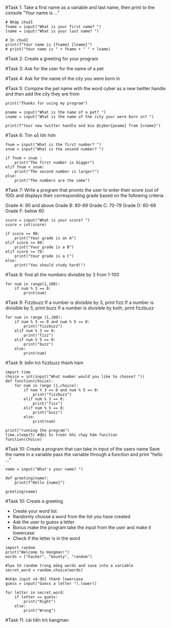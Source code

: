 #Task 1: Take a first name as a variable and last name, then print to the console "Your name is ..."

```
# Nhập chuỗi
fname = input("What is your first name? ")
lname = input("What is your last name? ")

# In chuỗi
print(f"Your name is {fname} {lname}")
# print("Your name is " + fname + " " + lname)
```

#Task 2: Create a greeting for your program

#Task 3: Ask for the user for the name of a pet

#Task 4: Ask for the name of the city you were born in

#Task 5: Compine the pet name with the word cyber as a new twitter handle and then add the city they are from

```
print("Thanks for using my program")

pname = input("What is the name of a pet? ")
cname = input("What is the name of the city your were born in? ")

print(f"Your new twitter handle and bio @cyber{pname} from {cname}")

```

#Task 6: Tìm số lớn hơn
```
fnum = input("What is the first number? ")
snum = input("What is the second number? ")

if fnum > snum :
    print("The first number is bigger")
elif fnum < snum:
    print("The second number is larger!")
else:
    print("The numbers are the same")
```

#Task 7: Write a program that promts the user to enter their score (out of 100) and displays their corresponding grade based on the following criteria

Grade A: 90 and above
Grade B: 80-89
Grade C: 70-79
Grade D: 60-69
Grade F: below 60

```
score = input("What is your score? ")
score = int(score)

if score >= 90:
    print("Your grade is an A")
elif score >= 88:
    print("Your grade is a B")
elif score >= 70:
    print("Your grade is a C")
else:
    print("You should study hard!")
``` 

#Task 8: find all the numbers divisible by 3 from 1-100
```
for num in range(1,100):
    if num % 3 == 0:
        print(num)
```

#Task 9: Fizzbuzz
If a number is divisible by 3, print fizz
If a number is divisible by 5, print buzz
If a number is divisible by both, print fizzbuzz

```
for num in range (1,100):
    if num % 3 == 0 and num % 5 == 0:
        print("fizzbuzz")
    elif num % 3 == 0:
        print("fizz")
    elif num % 5 == 0:
        print("buzz")
    else:
        print(num)
```

#Task 9: biến trò fizzbuzz thành hàm
```
import time
choice = int(input("What number would you like to choose? "))
def function(choice):
    for num in range (1,choice):
        if num % 3 == 0 and num % 5 == 0:
            print("fizzbuzz")
        elif num % 3 == 0:
            print("fizz")
        elif num % 5 == 0:
            print("buzz")
        else:
            print(num)

print("running the program")
time.sleep(5) #đợi 5s trước khi chạy hàm function
function(choice)
```

#Task 10: Create a program that can take in input of the users name
Save the name in a variable
pass the variable through a function and print "hello ..."
```
name = input("What's your name? ")

def greeting(name):
    print(f"Hello {name}")

greeting(name)
```

#Task 10: Create a greeting
- Create your word list
- Randomly choose a word from the list you have created
- Ask the user to guess a letter
- Bonus make the program take the input from the user and make it lowercase
- Check if the letter is in the word
```
import random
print("Welcome to Hangman!")
words = ["hacker", "bounty", "random"]

#lựa từ random trong mảng words and save into a variable
secret_word = random.choice(words)

#nhận input và đổi thành lowercase
guess = input("Guess a letter ").lower()

for letter in secret_word:
    if letter == guess:
        print("Right")
    else:
        print("Wrong")
```

#Task 11: cải tiến trò hangman
```

```